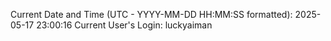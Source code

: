 Current Date and Time (UTC - YYYY-MM-DD HH:MM:SS formatted): 2025-05-17 23:00:16
Current User's Login: luckyaiman
